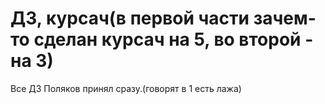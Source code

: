 # ДЗ, курсач(в первой части зачем-то сделан курсач на 5, во второй - на 3)
Все ДЗ Поляков принял сразу.(говорят в 1 есть лажа)
